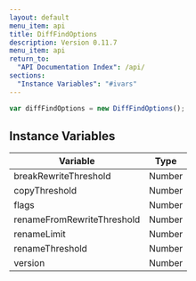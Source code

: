 ```yaml
---
layout: default
menu_item: api
title: DiffFindOptions
description: Version 0.11.7
menu_item: api
return_to:
  "API Documentation Index": /api/
sections:
  "Instance Variables": "#ivars"
---
```


```js
var diffFindOptions = new DiffFindOptions();
```

## <a name="ivars"></a>Instance Variables

| Variable | Type |
| --- | --- |
| <a name="breakRewriteThreshold"></a>breakRewriteThreshold | Number |
| <a name="copyThreshold"></a>copyThreshold | Number |
| <a name="flags"></a>flags | Number |
| <a name="renameFromRewriteThreshold"></a>renameFromRewriteThreshold | Number |
| <a name="renameLimit"></a>renameLimit | Number |
| <a name="renameThreshold"></a>renameThreshold | Number |
| <a name="version"></a>version | Number |

